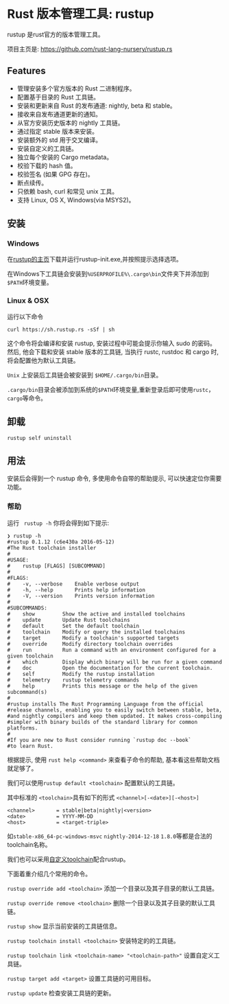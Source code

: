 # Rust 版本管理工具: rustup

rustup 是rust官方的版本管理工具。

项目主页是: <https://github.com/rust-lang-nursery/rustup.rs>

## Features

* 管理安装多个官方版本的 Rust 二进制程序。
* 配置基于目录的 Rust 工具链。
* 安装和更新来自 Rust 的发布通道: nightly, beta 和 stable。
* 接收来自发布通道更新的通知。
* 从官方安装历史版本的 nightly 工具链。
* 通过指定 stable 版本来安装。
* 安装额外的 std 用于交叉编译。
* 安装自定义的工具链。
* 独立每个安装的 Cargo metadata。
* 校验下载的 hash 值。
* 校验签名 (如果 GPG 存在)。
* 断点续传。
* 只依赖 bash, curl 和常见 unix 工具。
* 支持 Linux, OS X, Windows(via MSYS2)。

## 安装

### Windows

在[rustup的主页](http://www.rustup.rs)下载并运行rustup-init.exe,并按照提示选择选项。

在Windows下工具链会安装到`%USERPROFILE%\.cargo\bin`文件夹下并添加到`$PATH`环境变量。

### Linux & OSX

运行以下命令

```
curl https://sh.rustup.rs -sSf | sh
```

这个命令将会编译和安装 rustup, 安装过程中可能会提示你输入 sudo 的密码。 然后, 他会下载和安装 stable 版本的工具链, 当执行 rustc, rustdoc 和 cargo 时, 将会配置他为默认工具链。

`Unix` 上安装后工具链会被安装到 `$HOME/.cargo/bin`目录。

`.cargo/bin`目录会被添加到系统的`$PATH`环境变量,重新登录后即可使用`rustc`，`cargo`等命令。

## 卸载

```
rustup self uninstall
```

## 用法

安装后会得到一个 rustup 命令, 多使用命令自带的帮助提示, 可以快速定位你需要功能。

### 帮助

运行 ` rustup -h` 你将会得到如下提示:

```
❯ rustup -h
#rustup 0.1.12 (c6e430a 2016-05-12)
#The Rust toolchain installer
#
#USAGE:
#    rustup [FLAGS] [SUBCOMMAND]
#
#FLAGS:
#    -v, --verbose    Enable verbose output
#    -h, --help       Prints help information
#    -V, --version    Prints version information
#
#SUBCOMMANDS:
#    show         Show the active and installed toolchains
#    update       Update Rust toolchains
#    default      Set the default toolchain
#    toolchain    Modify or query the installed toolchains
#    target       Modify a toolchain's supported targets
#    override     Modify directory toolchain overrides
#    run          Run a command with an environment configured for a given toolchain
#    which        Display which binary will be run for a given command
#    doc          Open the documentation for the current toolchain.
#    self         Modify the rustup installation
#    telemetry    rustup telemetry commands
#    help         Prints this message or the help of the given subcommand(s)
#
#rustup installs The Rust Programming Language from the official
#release channels, enabling you to easily switch between stable, beta,
#and nightly compilers and keep them updated. It makes cross-compiling
#simpler with binary builds of the standard library for common platforms.
#
#If you are new to Rust consider running `rustup doc --book`
#to learn Rust.

```

根据提示, 使用 `rust help <command>` 来查看子命令的帮助, 基本看这些帮助文档就足够了。

我们可以使用`rustup default <toolchain>` 配置默认的工具链。

其中标准的 `<toolchain>`具有如下的形式
`<channel>[-<date>][-<host>]`

```
<channel>       = stable|beta|nightly|<version>
<date>          = YYYY-MM-DD
<host>          = <target-triple>
```

如`stable-x86_64-pc-windows-msvc` `nightly-2014-12-18` `1.8.0`等都是合法的toolchain名称。

我们也可以采用[自定义toolchain](https://github.com/rust-lang-nursery/rustup.rs#working-with-custom-toolchains)配合rustup。

下面着重介绍几个常用的命令。

`rustup override add <toolchain>` 添加一个目录以及其子目录的默认工具链。

`rustup override remove <toolchain>` 删除一个目录以及其子目录的默认工具链。

`rustup show` 显示当前安装的工具链信息。

`rustup toolchain install <toolchain>` 安装特定的的工具链。

`rustup toolchain link <toolchain-name> "<toolchain-path>"` 设置自定义工具链。

`rustup target add <target>` 设置工具链的可用目标。

`rustup update` 检查安装工具链的更新。
